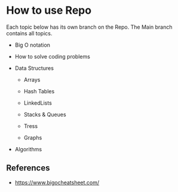 # How to use Repo

Each topic below has its own branch on the Repo. The Main branch contains all topics.

- Big O notation

- How to solve coding problems

- Data Structures

  - Arrays
  
  - Hash Tables
  
  - LinkedLists
  
  - Stacks & Queues

  - Tress
  
  - Graphs
  
- Algorithms


## References

- https://www.bigocheatsheet.com/
